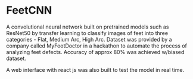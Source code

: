 # FeetCNN
A convolutional neural network built on pretrained models such as ResNet50 by transfer learning to classify images of feet into three categories - Flat, Medium Arc, High Arc. Dataset was provided by a company called MyFootDoctor in a hackathon to automate the process of analyzing feet defects. Accuracy of approx 80% was achieved w/biased dataset.

A web interface with react js was also built to test the model in real time.
